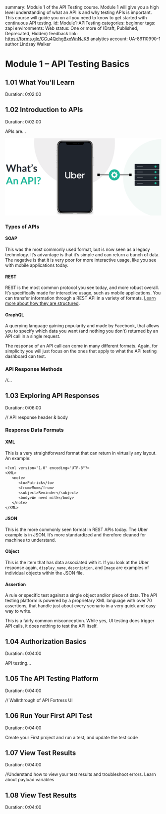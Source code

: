 summary: Module 1 of the API Testing course. Module 1 will give you a high level understanding of what an API is and why testing APIs is important. This course will guide you on all you need to know to get started with continuous API testing.
id: Module1-APITesting
categories: beginner
tags: zapi
environments: Web
status: One or more of (Draft, Published, Deprecated, Hidden)
feedback link: https://forms.gle/CGu4QchgBxxWnNJK8
analytics account: UA-86110990-1
author:Lindsay Walker
<!-- ------------------------ -->
# Module 1 – API Testing Basics

<!-- ------------------------ -->
## 1.01 What You'll Learn
Duration: 0:02:00

<!-- ------------------------ -->
## 1.02 Introduction to APIs
Duration: 0:02:00

APIs are...

<img src="assets/API1.01A.png" alt="What's an API" width="550"/>

### Types of APIs
#### SOAP

This was the most commonly used format, but is now seen as a legacy technology. It’s advantage is that it’s simple and can return a bunch of data. The negative is that it is very poor for more interactive usage, like you see with mobile applications today.

#### REST

REST is the most common protocol you see today, and more robust overall. It’s specifically made for interactive usage, such as mobile applications. You can transfer information through a REST API in a variety of formats. [Learn more about how they are structured](https://en.wikipedia.org/wiki/Representational_state_transfer).

#### GraphQL

A querying language gaining popularity and made by Facebook, that allows you to specify which data you want (and nothing you don't) returned by an API call in a single request.

The response of an API call can come in many different formats. Again, for simplicity you will just focus on the ones that apply to what the API testing dashboard can test.


### API Response Methods
//...


<!-- ------------------------ -->
## 1.03 Exploring API Responses
Duration: 0:06:00

// API response header & body

### Response Data Formats

#### XML

This is a very straightforward format that can return in virtually any layout. An example:

```
<?xml version="1.0" encoding="UTF-8"?>
<XML>
   <note>
      <to>Patrick</to>
      <from>Mom</from>
      <subject>Reminder</subject>
      <body>We need milk</body>
   </note>
</XML>
```

#### JSON

This is the more commonly seen format in REST APIs today. The Uber example is in JSON. It’s more standardized and therefore cleaned for machines to understand.

#### Object

This is the item that has data associated with it. If you look at the Uber response again, `display_name`, `description`, and `Image` are examples of individual objects within the JSON file.

#### Assertion

A rule or specific test against a single object and/or piece of data. The API testing platform is powered by a proprietary XML language with over 70 assertions, that handle just about every scenario in a very quick and easy way to write.


This is a fairly common misconception. While yes, UI testing does trigger API calls, it does nothing to test the API itself.


<!-- ------------------------ -->
## 1.04 Authorization Basics
Duration: 0:04:00

API testing...  

<!-- ------------------------ -->
## 1.05 The API Testing Platform
Duration: 0:04:00

// Walkthrough of API Fortress UI

<!-- ------------------------ -->
## 1.06 Run Your First API Test
Duration: 0:04:00

Create your First project and run a test, and update the test code

<!-- ------------------------ -->
## 1.07 View Test Results
Duration: 0:04:00

//Understand how to view your test results and troubleshoot errors. Learn about payload variables

<!-- ------------------------ -->
## 1.08 View Test Results
Duration: 0:04:00
